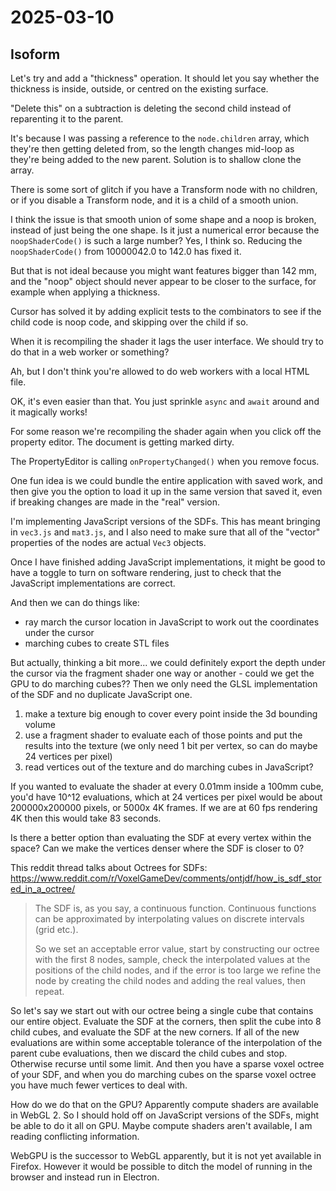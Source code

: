 # 2025-03-10

## Isoform

Let's try and add a "thickness" operation. It should let you say whether the thickness
is inside, outside, or centred on the existing surface.

"Delete this" on a subtraction is deleting the second child instead of reparenting
it to the parent.

It's because I was passing a reference to the `node.children` array, which they're
then getting deleted from, so the length changes mid-loop as they're being added
to the new parent. Solution is to shallow clone the array.

There is some sort of glitch if you have a Transform node with no children, or if
you disable a Transform node, and it is a child of a smooth union.

I think the issue is that smooth union of some shape and a noop is broken, instead
of just being the one shape. Is it just a numerical error because the `noopShaderCode()` is such a large number? Yes, I think so. Reducing the `noopShaderCode()` from
10000042.0 to 142.0 has fixed it.

But that is not ideal because you might want features bigger than 142 mm, and the "noop"
object should never appear to be closer to the surface, for example when applying
a thickness.

Cursor has solved it by adding explicit tests to the combinators to see if the child
code is noop code, and skipping over the child if so.

When it is recompiling the shader it lags the user interface. We should try to do
that in a web worker or something?

Ah, but I don't think you're allowed to do web workers with a local HTML file.

OK, it's even easier than that. You just sprinkle `async` and `await` around and
it magically works!

For some reason we're recompiling the shader again when you click off the property editor.
The document is getting marked dirty.

The PropertyEditor is calling `onPropertyChanged()` when you remove focus.

One fun idea is we could bundle the entire application with saved work, and then give you
the option to load it up in the same version that saved it, even if breaking changes are made
in the "real" version.

I'm implementing JavaScript versions of the SDFs. This has meant bringing in `vec3.js`
and `mat3.js`, and I also need to make sure that all of the "vector" properties of
the nodes are actual `Vec3` objects.

Once I have finished adding JavaScript implementations, it might be good to have a toggle
to turn on software rendering, just to check that the JavaScript implementations
are correct.

And then we can do things like:

 * ray march the cursor location in JavaScript to work out the coordinates under the cursor
 * marching cubes to create STL files

But actually, thinking a bit more... we could definitely export the depth under the cursor
via the fragment shader one way or another - could we get the GPU to do
marching cubes?? Then we only need the GLSL implementation of the SDF and no duplicate
JavaScript one.

1. make a texture big enough to cover every point inside the 3d bounding volume
2. use a fragment shader to evaluate each of those points and put the results into the texture (we only need 1 bit per vertex, so can do maybe 24 vertices per pixel)
3. read vertices out of the texture and do marching cubes in JavaScript?

If you wanted to evaluate the shader at every 0.01mm inside a 100mm cube, you'd have
10^12 evaluations, which at 24 vertices per pixel would be about 200000x200000 pixels, or
5000x 4K frames. If we are at 60 fps rendering 4K then this would take 83 seconds.

Is there a better option than evaluating the SDF at every vertex within the space? Can we
make the vertices denser where the SDF is closer to 0?

This reddit thread talks about Octrees for SDFs: https://www.reddit.com/r/VoxelGameDev/comments/ontjdf/how_is_sdf_stored_in_a_octree/

>  The SDF is, as you say, a continuous function. Continuous functions can be approximated by interpolating values on discrete intervals (grid etc.).
> 
> So we set an acceptable error value, start by constructing our octree with the first 8 nodes, sample, check the interpolated values at the positions of the child nodes, and if the error is too large we refine the node by creating the child nodes and adding the real values, then repeat. 

So let's say we start out with our octree being a single cube that contains our entire
object. Evaluate the SDF at the corners, then split the cube into 8 child cubes, and
evaluate the SDF at the new corners. If all of the new evaluations are within some
acceptable tolerance of the interpolation of the parent cube evaluations, then we discard
the child cubes and stop. Otherwise recurse until some limit. And then you have a sparse
voxel octree of your SDF, and when you do marching cubes on the sparse voxel octree you
have much fewer vertices to deal with.

How do we do that on the GPU? Apparently compute shaders are available in WebGL 2. So I
should hold off on JavaScript versions of the SDFs, might be able to do it all on GPU.
Maybe compute shaders aren't available, I am reading conflicting information.

WebGPU is the successor to WebGL apparently, but it is not yet available in Firefox.
However it would be possible to ditch the model of running in the browser and instead
run in Electron.
